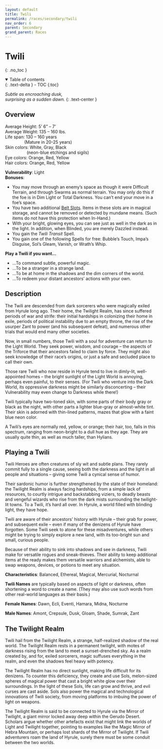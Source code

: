 ```yaml
---
layout: default
title: Twili
permalink: /races/secondary/twili
nav_order: 6
parent: Secondary
grand_parent: Races
---
```


# Twili
{: .no_toc }

<details open markdown="block">
  <summary>
    Table of contents
  </summary>
  {: .text-delta }
- TOC
{:toc}
</details>

*Subtle as encroaching dusk,*  
*surprising as a sudden dawn.*
{: .text-center }

## Overview

Average Height: 5’ 6” – 7'  
Average Weight: 135 – 160 lbs.  
Life span: 130 – 160 years  
&nbsp;&nbsp;&nbsp;&nbsp;&nbsp;&nbsp;&nbsp;&nbsp;&nbsp;&nbsp;&nbsp;&nbsp;&nbsp;&nbsp;&nbsp;&nbsp;(Mature in 20-25 years)  
Skin colors: White, Gray, Black  
&nbsp;&nbsp;&nbsp;&nbsp;&nbsp;&nbsp;&nbsp;&nbsp;&nbsp;&nbsp;&nbsp;&nbsp;&nbsp;&nbsp;&nbsp;&nbsp;&nbsp;&nbsp;(neon-blue etchings and sigils)  
Eye colors: Orange, Red, Yellow  
Hair colors: Orange, Red, Yellow

**Vulnerability**: Light  
**Bonuses**:
- You may move through an enemy’s space as though it were Difficult Terrain, and through Swarms as normal terrain. You may only do this if the foe is in Dim Light or Total Darkness. You can’t end your move in a foe’s space.
- You have two additional [Belt Slots](). Items in these slots are in magical storage, and cannot be removed or detected by mundane means. (Such items do not have this protection when In-Hand.)
- With your bright, glowing eyes, you can see just as well in the dark as in the light. In addition, when Blinded, you are merely Dazzled instead.
- You gain the *Twili Transit* Spell.
- You gain one of the following Spells for free: Bubble’s Touch, Impa’s Disguise, Sol’s Gleam, Vanish, or Wrath’s Whip.

**Play a Twili if you want...**
- ...To command subtle, powerful magic.
- ...To be a stranger in a strange land.
- ...To be at home in the shadows and the dim corners of the world.
- ...To redeem your distant ancestors’ actions with your own.

## Description

The Twili are descended from dark sorcerers who were magically exiled from Hyrule long ago. Their home, the Twilight Realm, has since suffered periods of war and strife: their initial hardships in colonizing their home in exile, periods of political instability due to an empty throne, the rise of the usurper Zant to power (and his subsequent defeat), and numerous other trials that would end many other societies.

Now, in small numbers, those Twili with a soul for adventure can return to the Light World. They seek power, wisdom, and courage – the aspects of the Triforce that their ancestors failed to claim by force. They might also seek knowledge of their race’s origins, or just a safe and secluded place to call their own.

Those rare Twili who now reside in Hyrule tend to live in dimly-lit, well-appointed homes – the bright sunlight of the Light World is annoying, perhaps even painful, to their senses. (For Twili who venture into the Dark World, its oppressive darkness might be similarly disconcerting – their Vulnerability may even change to Darkness while there!)

Twili typically have two-toned skin, with some parts of their body gray or black as the night, with other parts a lighter blue-gray or almost-white tint. Their skin is adorned with thin-lined patterns, mazes that glow with a faint blue neon color.

A Twili’s eyes are normally red, yellow, or orange; their hair, too, falls in this spectrum, ranging from neon-bright to a dull hue as they age. They are usually quite thin, as well as much taller, than Hylians.

## Playing a Twili

Twili Heroes are often creatures of sly wit and subtle plans. They rarely commit fully to a single cause, seeing both the darkness and the light in all people and situations – giving some Twili a cynical sense of humor.

Their sardonic humor is further strengthened by the state of their homeland: the Twilight Realm is always facing hardships, from a simple lack of resources, to courtly intrigue and backstabbing viziers, to deadly beasts and vengeful wizards who rise from the dark mists surrounding the twilight-lit towns. To a Twili, it’s hard all over. In Hyrule, a world filled with blinding light, they have hope.

Twili are aware of their ancestors’ history with Hyrule – their grab for power, and subsequent exile – even if many of the denizens of Hyrule have forgotten. Some Twili seek to atone for these misadventures, while others might be trying to simply explore a new land, with its too-bright sun and small, curious people.

Because of their ability to sink into shadows and see in darkness, Twili make for versatile rogues and sneak-thieves. Their ability to keep additional items at the ready makes them versatile warriors and alchemists, able to swap weapons, devices, or potions to meet any situation.

**Characteristics**: Balanced, Ethereal, Magical, Mercurial, Nocturnal

**Twili Names** are typically based on aspects of light or darkness, often shortening a word to create a name. (They may also use such words from other real-world languages as their basis.)

**Female Names**: Dawn, Ecli, Eventi, Hamara, Midna, Nocturne

**Male Names**: Amont, Crepsule, Dusk, Gloam, Shade, Sumrak, Zant

## The Twilight Realm

Twili hail from the Twilight Realm, a strange, half-realized shadow of the real world. The Twilight Realm rests in a permanent twilight, with motes of darkness rising from the land to meet a sunset-drenched sky. As a realm created by, and for, exiled sorcerers, magic suffuses everything in the realm, and even the shadows feel heavy with potency.

The Twilight Realm has no direct sunlight, making life difficult for its denizens. To counter this deficiency, they create and use Sols, melon-sized spheres of magical power that cast a bright white glow over their surroundings. In the light of these Sols, life can grow and thrive, and evil curses are cast aside. Sols also power the magical and technological innovations of Twili society, from moving platforms to imbuing the power of light on weapons.

The Twilight Realm is said to be connected to Hyrule via the Mirror of Twilight, a giant mirror locked away deep within the Gerudo Desert. Scholars argue whether other artefacts exist that might link the worlds of Light and Twilight together, pointing to examples like the Magic Mirror of Hebra Mountain, or perhaps lost shards of the Mirror of Twilight. If Twili adventurers roam the land of Hyrule, surely there must be some conduit between the two worlds. 